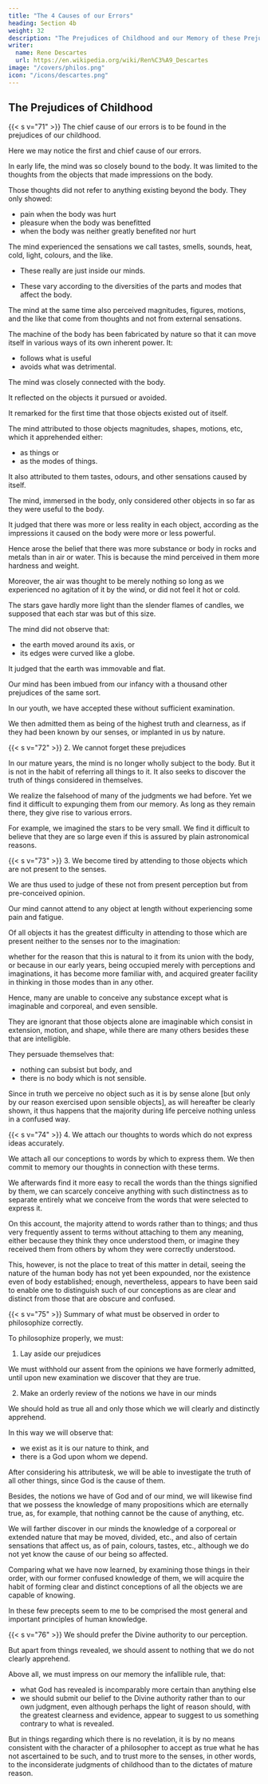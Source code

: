 ```yaml
---
title: "The 4 Causes of our Errors"
heading: Section 4b
weight: 32
description: "The Prejudices of Childhood and our Memory of these Prejudices"
writer:
  name: Rene Descartes
  url: https://en.wikipedia.org/wiki/Ren%C3%A9_Descartes
image: "/covers/philos.png"
icon: "/icons/descartes.png"
---
```



## The Prejudices of Childhood

{{< s v="71" >}} The chief cause of our errors is to be found in the prejudices of our childhood.

Here we may notice the first and chief cause of our errors.

In early life, the mind was so closely bound to the body. It was limited to the thoughts from the objects that made impressions on the body. 

Those thoughts did not refer to anything existing beyond the body. They only showed:
- pain when the body was hurt
- pleasure when the body was benefitted 
- when the body was neither greatly benefited nor hurt

The mind experienced the sensations we call tastes, smells, sounds, heat, cold, light, colours, and the like.
- These really are just inside our minds. 
<!-- represent nothing existing out of our mind.  -->
- These vary according to the diversities of the parts and modes that affect the body. 

<!-- [Footnote: "which vary according to the diversities of the movements that pass from all parts of our body to the part of the brain to which it (the mind) is closely joined and united."—FRENCH.]  -->

The mind at the same time also perceived magnitudes, figures, motions, and the like that come from  thoughts and not from external sensations. 

<!-- These were not presented to it as sensations but as things or the modes of things existing, or at least capable of existing out of thought, although it did not yet observe this difference between these two kinds of perceptions.  -->

The machine of the body has been fabricated by nature so that it can move itself in various ways of its own inherent power. It:
- follows what is useful
- avoids what was detrimental.

The mind was closely connected with the body. 

It reflected on the objects it pursued or avoided. 

It remarked for the first time that those objects existed out of itself.

The mind attributed to those objects magnitudes, shapes, motions, etc, which it apprehended either:
- as things or
- as the modes of things. 

It also attributed to them tastes, odours, and other sensations caused by itself.

<!-- [Footnote: "which it perceived on occasion of them" (i.e., of external objects).—FRENCH.]  -->

The mind, immersed in the body, only considered other objects in so far as they were useful to the body. 

It judged that there was more or less reality in each object, according as the impressions it caused on the body were more or less powerful. 

Hence arose the belief that there was more substance or body in rocks and metals than in air or water. This is because the mind perceived in them more hardness and weight.

Moreover, the air was thought to be merely nothing so long as we experienced no agitation of it by the wind, or did not feel it hot or cold.

The stars gave hardly more light than the slender flames of candles, we supposed that each star was but of this size. 

The mind did not observe that:
- the earth moved around its axis, or
- its edges were curved like a globe.

It judged that the earth was immovable and flat. 

Our mind has been imbued from our infancy with a thousand other prejudices of the same sort.

In our youth, we have accepted these without sufficient examination. 

We then admitted them as being of the highest truth and clearness, as if they had been known by our senses, or implanted in us by nature.


{{< s v="72" >}} 2. We cannot forget these prejudices

In our mature years, the mind is no longer wholly subject to the body. But it is not in the habit of referring all things to it. It also seeks to discover the truth of things considered in themselves.

We realize the falsehood of many of the judgments we had before. Yet we find it difficult to expunging them from our memory. As long as they remain there, they give rise to various errors.

For example, we imagined the stars to be very small. We find it difficult to believe that they are so large even if this is assured by plain astronomical reasons.


{{< s v="73" >}} 3. We become tired by attending to those objects which are not present to the senses.

We are thus used to judge of these not from present perception but from pre-conceived opinion.

Our mind cannot attend to any object at length without experiencing some pain and fatigue.

Of all objects it has the greatest difficulty in attending to those which are present neither to the senses nor to the imagination: 

whether for the reason that this is natural to it from its union with the body, or because in our early years, being occupied merely with perceptions and imaginations, it has become more familiar with, and acquired greater facility in thinking in those modes than in any other. 

Hence, many are unable to conceive any substance except what is imaginable and corporeal, and even sensible.

They are ignorant that those objects alone are imaginable which consist in extension, motion, and shape, while there are many others besides these that are intelligible.

They persuade themselves that:
- nothing can subsist but body, and
- there is no body which is not sensible. 

Since in truth we perceive no object such as it is by sense alone [but only by our reason exercised upon sensible objects], as will hereafter be clearly shown, it thus happens that the majority during life perceive nothing unless in a confused way.


{{< s v="74" >}} 4. We attach our thoughts to words which do not express ideas accurately.

We attach all our conceptions to words by which to express them. We then commit to memory our thoughts in connection with these terms.

We afterwards find it more easy to recall the words than the things signified by them, we can scarcely conceive anything with such distinctness as to separate entirely what we conceive from the words that were selected to express it. 

On this account, the majority attend to words rather than to things; and thus very frequently assent to terms without attaching to them any meaning, either because they think they once understood them, or imagine they received them from others by whom they were correctly understood. 

This, however, is not the place to treat of this matter in detail, seeing the nature of the human body has not yet been expounded, nor the existence even of body established; enough, nevertheless, appears to have been said to enable one to distinguish such of our conceptions as are clear and distinct from those that are obscure and confused.


{{< s v="75" >}} Summary of what must be observed in order to philosophize correctly.

To philosophize properly, we must:

1. Lay aside our prejudices

We must withhold our assent from the opinions we have formerly admitted, until upon new examination we discover that they are true. 

2. Make an orderly review of the notions we have in our minds

We should hold as true all and only those which we will clearly and distinctly apprehend. 

In this way we will observe that:
- we exist as it is our nature to think, and
- there is a God upon whom we depend.

After considering his attributesk, we will be able to investigate the truth of all other things, since God is the cause of them. 

Besides, the notions we have of God and of our mind, we will likewise find that we possess the knowledge of many propositions which are eternally true, as, for example, that nothing cannot be the cause of anything, etc. 

We will farther discover in our minds the knowledge of a corporeal or extended nature that may be moved, divided, etc., and also of certain sensations that affect us, as of pain, colours, tastes, etc., although we do not yet know the cause of our being so affected.

Comparing what we have now learned, by examining those things in their order, with our former confused knowledge of them, we will acquire the habit of forming clear and distinct conceptions of all the objects we are capable of knowing. 

In these few precepts seem to me to be comprised the most general and important principles of human knowledge.


{{< s v="76" >}} We should prefer the Divine authority to our perception.

But apart from things revealed, we should assent to nothing that we do not clearly apprehend.

Above all, we must impress on our memory the infallible rule, that:
- what God has revealed is incomparably more certain than anything else
- we should submit our belief to the Divine authority rather than to our own judgment, even although perhaps the light of reason should, with the greatest clearness and evidence, appear to suggest to us something contrary to what is revealed. 

But in things regarding which there is no revelation, it is by no means consistent with the character of a philosopher to accept as true what he has not ascertained to be such, and to trust more to the senses, in other words, to the inconsiderate judgments of childhood than to the dictates of mature reason.

